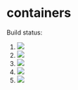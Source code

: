 # containers

Build status:

1. [![](https://github.com/DestrosCMC/not_containers/workflows/tests-AVLTree/badge.svg)](https://github.com/DestrosCMC/not_containers/actions?query=workflow%3Atests-AVLTree)
1. [![](https://github.com/DestrosCMC/not_containers/workflows/tests-BinaryTree/badge.svg)](https://github.com/DestrosCMC/not_containers/actions?query=workflow%3Atests-BinaryTree)
1. [![](https://github.com/DestrosCMC/not_containers/workflows/tests-BST/badge.svg)](https://github.com/DestrosCMC/not_containers/actions?query=workflow%3Atests-BST)
1. [![](https://github.com/DestrosCMC/not_containers/workflows/tests-fibonacci/badge.svg)](https://github.com/DestrosCMC/not_containers/actions?query=workflow%3Atests-fibonacci)
1. [![](https://github.com/DestrosCMC/not_containers/workflows/tests-range/badge.svg)](https://github.com/DestrosCMC/not_containers/actions?query=workflow%3Atests-range)
